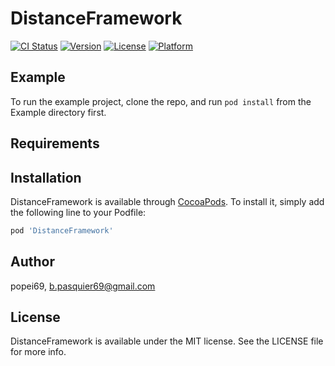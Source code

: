# DistanceFramework

[![CI Status](http://img.shields.io/travis/popei69/DistanceFramework.svg?style=flat)](https://travis-ci.org/popei69/DistanceFramework)
[![Version](https://img.shields.io/cocoapods/v/DistanceFramework.svg?style=flat)](http://cocoapods.org/pods/DistanceFramework)
[![License](https://img.shields.io/cocoapods/l/DistanceFramework.svg?style=flat)](http://cocoapods.org/pods/DistanceFramework)
[![Platform](https://img.shields.io/cocoapods/p/DistanceFramework.svg?style=flat)](http://cocoapods.org/pods/DistanceFramework)

## Example

To run the example project, clone the repo, and run `pod install` from the Example directory first.

## Requirements

## Installation

DistanceFramework is available through [CocoaPods](http://cocoapods.org). To install
it, simply add the following line to your Podfile:

```ruby
pod 'DistanceFramework'
```

## Author

popei69, b.pasquier69@gmail.com

## License

DistanceFramework is available under the MIT license. See the LICENSE file for more info.
